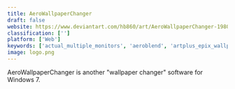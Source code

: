 ```yaml
---
title: AeroWallpaperChanger
draft: false 
website: https://www.deviantart.com/hb860/art/AeroWallpaperChanger-198041431
classification: ['']
platform: ['Web']
keywords: ['actual_multiple_monitors', 'aeroblend', 'artplus_epix_wallpaper_calendar', 'artpip', 'autowallpaper', 'color_desker', 'desktopslides', 'displayfusion', 'dual_monitor_taskbar', 'fcorp_my_desktop', 'muzei', 'my_daily_wallpaper', 'random_background', 'spotlight_desktop', 'variety_wallpaper_changer', 'wallpaper_wizard', 'wally', 'nview']
image: logo.png
---
```

AeroWallpaperChanger is another "wallpaper changer" software for Windows 7.